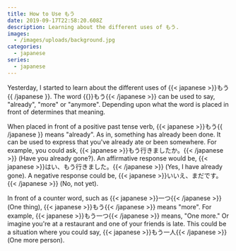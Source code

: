 ```yaml
---
title: How to Use もう
date: 2019-09-17T22:58:20.608Z
description: Learning about the different uses of もう.
images:
  - /images/uploads/background.jpg
categories:
  - japanese
series:
  - japanese
---
```

Yesterday, I started to learn about the different uses of {{< japanese >}}もう{{ /japanese }}. The word {{<japanese>}}もう{{< /japanese >}} can be used to say, "already", "more" or "anymore". Depending upon what the word is placed in front of determines that meaning.

When placed in front of a positive past tense verb, {{< japanese >}}もう{{ /japanese }} means "already". As in, something has already been done. It can be used to express that you've already ate or been somewhere. For example, you could ask, {{< japanese >}}もう行きましたか。{{< /japanese >}} (Have you already gone?). An affirmative response would be, {{< japanese >}}はい、もう行きました。{{< /japanese >}} (Yes, I have already gone). A negative response could be, {{< japanese >}}いいえ、まだです。{{< /japanese >}} (No, not yet).

In front of a counter word, such as {{< japanese >}}一つ{{< /japanese >}} (One thing), {{< japanese >}}もう{{< /japanese >}} means "more". For example, {{< japanese >}}もう一つ{{< /japanese >}} means, "One more." Or imagine you're at a restaurant and one of your friends is late. This could be a situation where you could say, {{< japanese >}}もう一人{{< /japanese >}} (One more person).
